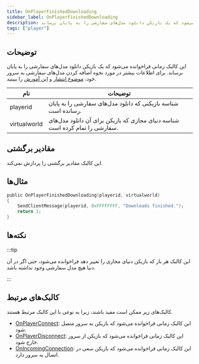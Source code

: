 ```yaml
---
title: OnPlayerFinishedDownloading
sidebar_label: OnPlayerFinishedDownloading
description: این کالبک زمانی فراخوانده می‌شود که یک بازیکن دانلود مدل‌های سفارشی را به پایان برساند.
tags: ["player"]
---
```


<VersionWarn name='callback' version='SA-MP 0.3.DL R1' />

## توضیحات

این کالبک زمانی فراخوانده می‌شود که یک بازیکن دانلود مدل‌های سفارشی را به پایان برساند. برای اطلاعات بیشتر در مورد نحوه اضافه کردن مدل‌های سفارشی به سرور خود، [موضوع انتشار](https://sampforum.blast.hk/showthread.php?tid=644105) و [این آموزش](https://sampforum.blast.hk/showthread.php?tid=644123) را ببینید.

| نام          | توضیحات                                                                     |
| ------------ | ------------------------------------------------------------------------------ |
| playerid     | شناسه بازیکنی که دانلود مدل‌های سفارشی را به پایان رسانده است.                |
| virtualworld | شناسه دنیای مجازی که بازیکن برای آن دانلود مدل‌های سفارشی را تمام کرده است. |

## مقادیر برگشتی

این کالبک مقادیر برگشتی را پردازش نمی‌کند.

## مثال‌ها

```c
public OnPlayerFinishedDownloading(playerid, virtualworld)
{
    SendClientMessage(playerid, 0xFFFFFFFF, "Downloads finished.");
    return 1;
}
```

## نکته‌ها

:::tip

این کالبک هر بار که بازیکن دنیای مجازی را تغییر دهد فراخوانده می‌شود، حتی اگر در آن دنیا هیچ مدل سفارشی وجود نداشته باشد.

:::

## کالبک‌های مرتبط

کالبک‌های زیر ممکن است مفید باشند، زیرا به نوعی با این کالبک مرتبط هستند.

- [OnPlayerConnect](OnPlayerConnect): این کالبک زمانی فراخوانده می‌شود که بازیکن به سرور متصل شود.
- [OnPlayerDisconnect](OnPlayerDisconnect): این کالبک زمانی فراخوانده می‌شود که بازیکن از سرور خارج شود.
- [OnIncomingConnection](OnIncomingConnection): این کالبک زمانی فراخوانده می‌شود که بازیکن سعی در اتصال به سرور دارد.